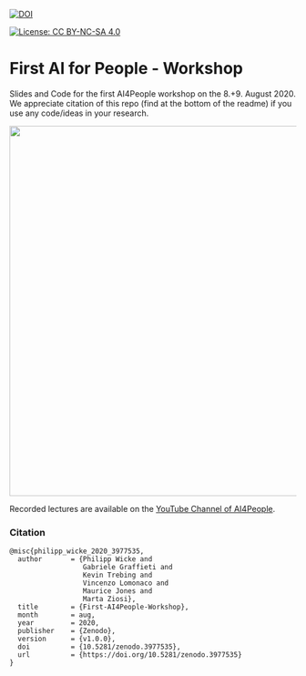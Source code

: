 [![DOI](https://zenodo.org/badge/DOI/10.5281/zenodo.3977535.svg)](https://doi.org/10.5281/zenodo.3977535)

[![License: CC BY-NC-SA 4.0](https://licensebuttons.net/l/by-nc-sa/4.0/80x15.png)](https://creativecommons.org/licenses/by-nc-sa/4.0/)



# First AI for People - Workshop
Slides and Code for the first AI4People workshop on the 8.+9. August 2020. We appreciate citation of this repo (find at the bottom of the readme) if you use any code/ideas in your research.

<img src="https://i.imgur.com/CLM9nQL.jpg" width="650">

Recorded lectures are available on the [YouTube Channel of AI4People](https://www.youtube.com/channel/UC9Z4HmNVDFfTYx0OdW4ZAgw).

### Citation
```
@misc{philipp_wicke_2020_3977535,
  author       = {Philipp Wicke and
                  Gabriele Graffieti and
                  Kevin Trebing and
                  Vincenzo Lomonaco and
                  Maurice Jones and
                  Marta Ziosi},
  title        = {First-AI4People-Workshop},
  month        = aug,
  year         = 2020,
  publisher    = {Zenodo},
  version      = {v1.0.0},
  doi          = {10.5281/zenodo.3977535},
  url          = {https://doi.org/10.5281/zenodo.3977535}
}
```

